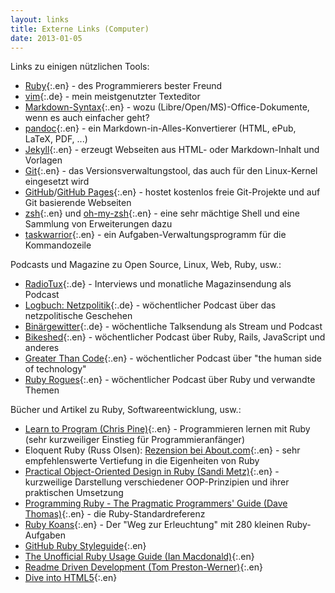 ```yaml
---
layout: links
title: Externe Links (Computer)
date: 2013-01-05
---
```


Links zu einigen nützlichen Tools:

- [Ruby](http://www.ruby-lang.org/de/){:.en} - des Programmierers bester Freund
- [vim](http://de.wikipedia.org/wiki/Vim){:.de} - mein meistgenutzter Texteditor
- [Markdown-Syntax](http://daringfireball.net/projects/markdown/syntax){:.en} - wozu (Libre/Open/MS)-Office-Dokumente, wenn es auch einfacher geht?
- [pandoc](http://johnmacfarlane.net/pandoc/){:.en} - ein Markdown-in-Alles-Konvertierer (HTML, ePub, LaTeX, PDF, ...)
- [Jekyll](http://jekyllrb.com/){:.en} - erzeugt Webseiten aus HTML- oder Markdown-Inhalt und Vorlagen
- [Git](http://git-scm.com/){:.en} - das Versionsverwaltungstool, das auch für den Linux-Kernel eingesetzt wird
- [GitHub](http://github.com/)/[GitHub Pages](http://pages.github.com/){:.en} - hostet kostenlos freie Git-Projekte und auf Git basierende Webseiten
- [zsh](http://zsh.sourceforge.net/){:.en} und [oh-my-zsh](https://github.com/robbyrussell/oh-my-zsh){:.en} - eine sehr mächtige Shell und eine Sammlung von Erweiterungen dazu
- [taskwarrior](http://taskwarrior.org/){:.en} - ein Aufgaben-Verwaltungsprogramm für die Kommandozeile

Podcasts und Magazine zu Open Source, Linux, Web, Ruby, usw.:

- [RadioTux](https://www.radiotux.de/){:.de} - Interviews und monatliche Magazinsendung als Podcast
- [Logbuch: Netzpolitik](https://logbuch-netzpolitik.de){:.de} - wöchentlicher Podcast über das netzpolitische Geschehen
- [Binärgewitter](https://blog.binaergewitter.de/){:.de} - wöchentliche Talksendung als Stream und Podcast
- [Bikeshed](https://www.bikeshed.fm){:.en} - wöchentlicher Podcast über Ruby, Rails, JavaScript und anderes
- [Greater Than Code](https://www.greaterthancode.com/){:.en} - wöchentlicher Podcast über "the human side of technology"
- [Ruby Rogues](https://devchat.tv/podcasts/ruby-rogues/){:.en} - wöchentlicher Podcast über Ruby und verwandte Themen

Bücher und Artikel zu Ruby, Softwareentwicklung, usw.:

- [Learn to Program (Chris Pine)](http://pine.fm/LearnToProgram/){:.en} -
  Programmieren lernen mit Ruby (sehr kurzweiliger Einstieg für Programmieranfänger)
- Eloquent Ruby (Russ Olsen):
  [Rezension bei About.com](http://ruby.about.com/od/reviewsevents/gr/Eloquent-Ruby-By-Russ-Olsen.htm){:.en} -
  sehr empfehlenswerte Vertiefung in die Eigenheiten von Ruby
- [Practical Object-Oriented Design in Ruby (Sandi Metz)](http://my.safaribooksonline.com/book/programming/ruby/9780132930895){:.en} -
  kurzweilige Darstellung verschiedener OOP-Prinzipien und ihrer
  praktischen Umsetzung
- [Programming Ruby - The Pragmatic Programmers' Guide (Dave Thomas)](http://pragprog.com/book/ruby3/programming-ruby-1-9){:.en} -
  die Ruby-Standardreferenz
- [Ruby Koans](http://rubykoans.com/){:.en} - Der "Weg zur Erleuchtung" mit 280 kleinen Ruby-Aufgaben
- [GitHub Ruby Styleguide](https://github.com/styleguide/ruby/){:.en}
- [The Unofficial Ruby Usage Guide (Ian Macdonald)](http://www.caliban.org/ruby/rubyguide.shtml){:.en}
- [Readme Driven Development (Tom Preston-Werner)](http://tom.preston-werner.com/2010/08/23/readme-driven-development.html){:.en}
- [Dive into HTML5](http://diveintohtml5.info/){:.en}
